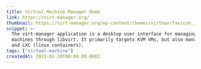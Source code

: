 ```yaml
---
title: Virtual Machine Manager Home
link: https://virt-manager.org/
thumbnail: https://virt-manager.org/wp-content/themes/virtman/favicon.ico
snippet: >-
  The virt-manager application is a desktop user interface for managing virtual
  machines through libvirt. It primarily targets KVM VMs, but also manages Xen
  and LXC (linux containers).
tags: ["virtual-machine"]
createdAt: 2023-02-20T00:00:00.000Z
---
```

